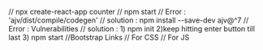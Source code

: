 // npx create-react-app counter
// npm start 
// Error : 'ajv/dist/compile/codegen' 
// solution : npm install --save-dev ajv@^7
// Error : Vulnerabilities 
//  solution :  1) npm init  2)keep hitting  enter button  till last  3) npm start 
//Bootstrap Links
// For CSS <link rel="stylesheet" href="https://cdn.jsdelivr.net/npm/bootstrap@5.3.3/dist/css/bootstrap.min.css">
// For JS  <script src="https://cdn.jsdelivr.net/npm/bootstrap@5.3.3/dist/js/bootstrap.bundle.min.js"></script>

